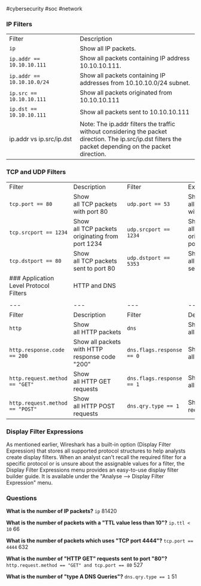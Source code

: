 #cybersecurity #soc #network 

### IP Filters
|   |   |
|---|---|
|Filter|Description|
|`ip`|Show all IP packets.|
|`ip.addr == 10.10.10.111`|Show all packets containing IP address 10.10.10.111.|
|`ip.addr == 10.10.10.0/24`|Show all packets containing IP addresses from 10.10.10.0/24 subnet.|
|`ip.src == 10.10.10.111`|Show all packets originated from 10.10.10.111|
|`ip.dst == 10.10.10.111`|Show all packets sent to 10.10.10.111|
|ip.addr vs ip.src/ip.dst|Note: The ip.addr filters the traffic without considering the packet direction. The ip.src/ip.dst filters the packet depending on the packet direction.|

### TCP and UDP Filters
|   |   |   |   |
|---|---|---|---|
|Filter|Description|Filter|Expression|
|`tcp.port == 80`|Show all TCP packets with port 80|`udp.port == 53`|Show all UDP packets with port 53|
|`tcp.srcport == 1234`|Show all TCP packets originating from port 1234|`udp.srcport == 1234`|Show all UDP packets originating from port 1234|
|`tcp.dstport == 80`|Show all TCP packets sent to port 80|`udp.dstport == 5353`|Show all UDP packets sent to port 5353|
### Application Level Protocol Filters |  HTTP and DNS
|   |   |   |   |
|---|---|---|---|
|Filter|Description|Filter|Description|
|`http`|Show all HTTP packets|`dns`|Show all DNS packets|
|`http.response.code == 200`|Show all packets with HTTP response code "200"|`dns.flags.response == 0`|Show all DNS requests|
|`http.request.method == "GET"`|Show all HTTP GET requests|`dns.flags.response == 1`|Show all DNS responses|
|`http.request.method == "POST"`|Show all HTTP POST requests|`dns.qry.type == 1`|Show all DNS "A" records|

### Display Filter Expressions
As mentioned earlier, Wireshark has a built-in option (Display Filter Expression) that stores all supported protocol structures to help analysts create display filters. When an analyst can't recall the required filter for a specific protocol or is unsure about the assignable values for a filter, the Display Filter Expressions menu provides an easy-to-use display filter builder guide. It is available under the "Analyse --> Display Filter Expression" menu.


### Questions
**What is the number of IP packets?**
`ip`
81420

**What is the number of packets with a "TTL value less than 10"?**
`ip.ttl < 10`
66

**What is the number of packets which uses "TCP port 4444"?**
`tcp.port == 4444`
632

**What is the number of "HTTP GET" requests sent to port "80"?**
`http.request.method == "GET" and tcp.port == 80`
527

**What is the number of "type A DNS Queries"?**
`dns.qry.type == 1`
51
